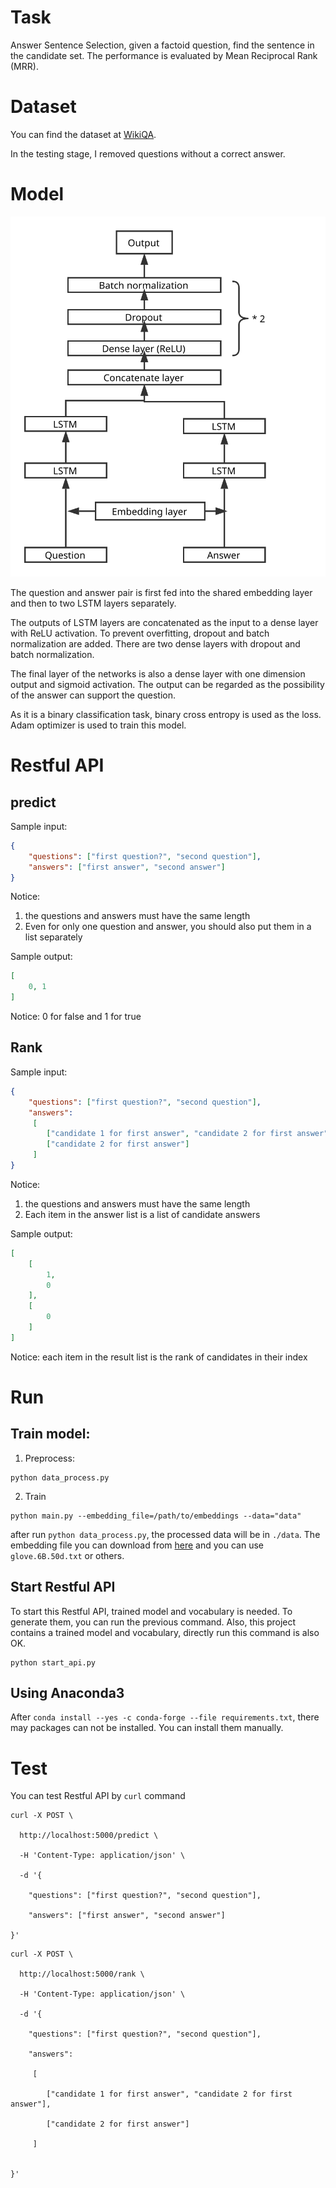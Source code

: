 # Task
Answer Sentence Selection, given a factoid question, find the sentence in the candidate set. The performance is evaluated by Mean Reciprocal Rank (MRR). 

# Dataset
You can find the dataset at [WikiQA]([https://www.microsoft.com/en-us/research/publication/wikiqa-a-challenge-dataset-for-open-domain-question-answering/).

In the testing stage, I removed questions without a correct answer.

# Model

![](QAdnn.svg)

The question and answer pair is first fed into the shared embedding layer and then to two LSTM layers separately.

The outputs of LSTM layers are concatenated as the input to a dense layer with ReLU activation. To prevent overfitting, dropout and batch normalization are added. There are two dense layers with dropout and batch normalization.

The final layer of the networks is also a dense layer with one dimension output and sigmoid activation. The output can be regarded as the possibility of the answer can support the question.

As it is a binary classification task, binary cross entropy is used as the loss. Adam optimizer is used to train this model.

# Restful API

## predict
Sample input:
```json
{
    "questions": ["first question?", "second question"],
    "answers": ["first answer", "second answer"]
}
```
Notice:
1. the questions and answers must have the same length
2. Even for only one question and answer, you should also put them in a list separately

Sample output:
```json
[
    0, 1
]
```
Notice: 0 for false and 1 for true

## Rank
Sample input:
```json
{
    "questions": ["first question?", "second question"],
    "answers":
     [
        ["candidate 1 for first answer", "candidate 2 for first answer"], 
        ["candidate 2 for first answer"]
     ]
}
```
Notice:
1. the questions and answers must have the same length
2. Each item in the answer list is a list of candidate answers

Sample output:
```json
[
    [
        1,
        0
    ],
    [
        0
    ]
]
```
Notice: each item in the result list is the rank of candidates in their index

# Run

## Train model:
1. Preprocess:
```
python data_process.py
```

2. Train

```
python main.py --embedding_file=/path/to/embeddings --data="data"
```
after run `python data_process.py`, the processed data will be in `./data`. The embedding file you can download from [here](http://nlp.stanford.edu/data/glove.6B.zip) and you can use `glove.6B.50d.txt` or others.

## Start Restful API
To start this Restful API, trained model and vocabulary is needed. To generate them, you can run the previous command. Also, this project contains a trained model and vocabulary, directly run this command is also OK.
```
python start_api.py
```

## Using Anaconda3
After `conda install --yes -c conda-forge --file requirements.txt`, there may packages can not be installed. You can install them manually.

# Test
You can test Restful API by `curl` command
```
curl -X POST \

  http://localhost:5000/predict \

  -H 'Content-Type: application/json' \

  -d '{

    "questions": ["first question?", "second question"],

    "answers": ["first answer", "second answer"]

}'
```
```
curl -X POST \

  http://localhost:5000/rank \

  -H 'Content-Type: application/json' \

  -d '{

    "questions": ["first question?", "second question"],

    "answers":

     [

        ["candidate 1 for first answer", "candidate 2 for first answer"],

        ["candidate 2 for first answer"]

     ]


}'
```

